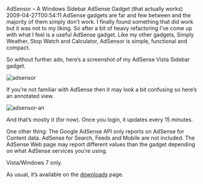 AdSensor – A Windows Sidebar AdSense Gadget (that actually works)
2009-04-27T00:54:11
AdSense gadgets are far and few between and the majority of them simply don’t work. I finally found something that did work but it was not to my liking. So after a bit of heavy refactoring I’ve come up with what I feel is a useful AdSense gadget. Like my other gadgets, Simply Weather, Stop Watch and Calculator, AdSensor is simple, functional and compact.

So without further ado, here’s a screenshot of my AdSense Vista Sidebar gadget.

![adsensor](http://mike-ward.net/content/images/blog/AdsensorAGoogleAdSenseGadgetthatactually_8F79/adsensor.png)

If you’re not familiar with AdSense then it may look a bit confusing so here’s an annotated view.

![adsensor-an](http://mike-ward.net/content/images/blog/AdsensorAGoogleAdSenseGadgetthatactually_8F79/adsensoran.png)

And that’s mostly it (for now). Once you login, it updates every 15 minutes.

One other thing: The Google AdSense API only reports on AdSense for Content data. AdSense for Search, Feeds and Mobile are not included. The AdSense Web page may report different values than the gadget depending on what AdSense services you’re using.

Vista/Windows 7 only.

As usual, it’s available on the [downloads](http://mike-ward.net/downloads) page.

